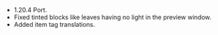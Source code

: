 - 1.20.4 Port.
- Fixed tinted blocks like leaves having no light in the preview window.
- Added item tag translations.